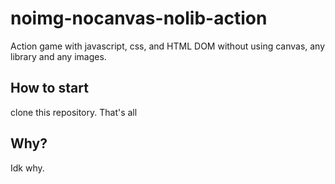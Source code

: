 # noimg-nocanvas-nolib-action

Action game with javascript, css, and HTML DOM without using canvas, any library and any images.

## How to start

clone this repository. That's all

## Why?

Idk why.
